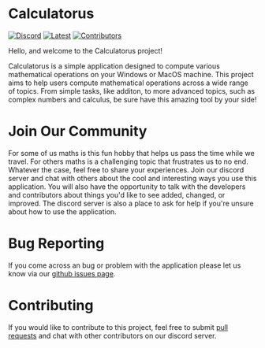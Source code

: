 # Calculatorus
[![Discord](https://img.shields.io/discord/981553727674662942?color=1BFF00&label=Discord&logo=Discord)](https://discord.gg/5QebaRwTjU) [![Latest](https://img.shields.io/github/v/release/stancempire/calculatorus?color=FFA100&label=Latest&logoColor=FFA100)](https://github.com/StanCEmpire/Calculatorus/releases)
[![Contributors](https://img.shields.io/github/contributors/stancempire/Calculatorus?color=CDCF00&label=Contributors)](https://github.com/StanCEmpire/Calculatorus/graphs/contributors)

Hello, and welcome to the Calculatorus project!

Calculatorus is a simple application designed to compute various mathematical operations on your Windows or MacOS machine. This project aims to help users compute 
mathematical operations across a wide range of topics. From simple tasks, like additon, to more advanced topics, such as complex numbers and calculus, be sure have this 
amazing tool by your side!

# Join Our Community
For some of us maths is this fun hobby that helps us pass the time while we travel. For others maths is a challenging topic that frustrates us to no end. Whatever the 
case, feel free to share your experiences. Join our discord server and chat with others about the cool and interesting ways you use this application. You will also have 
the opportunity to talk with the developers and contributors about things you'd like to see added, changed, or improved. The discord server is also a place to ask for 
help if you're unsure about how to use the application.

# Bug Reporting
If you come across an bug or problem with the application please let us know via our [github issues page](https://github.com/StanCEmpire/Calculatorus/issues).

# Contributing
If you would like to contribute to this project, feel free to submit [pull requests](https://github.com/StanCEmpire/Calculatorus/pulls) and chat with other contributors on our discord server.

